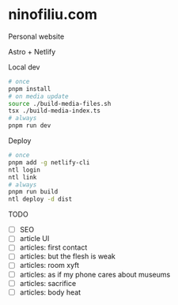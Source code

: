 # ninofiliu.com

Personal website

Astro + Netlify

Local dev

```sh
# once
pnpm install
# on media update
source ./build-media-files.sh
tsx ./build-media-index.ts
# always
pnpm run dev
```

Deploy

```sh
# once
pnpm add -g netlify-cli
ntl login
ntl link
# always
pnpm run build
ntl deploy -d dist
```

TODO

- [ ] SEO
- [ ] article UI
- [ ] articles: first contact
- [ ] articles: but the flesh is weak
- [ ] articles: room xyft
- [ ] articles: as if my phone cares about museums
- [ ] articles: sacrifice
- [ ] articles: body heat
